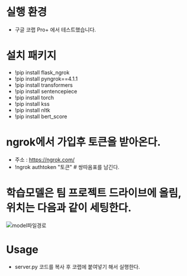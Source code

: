 # 실행 환경
* 구글 코랩 Pro+ 에서 테스트했습니다.
# 설치 패키지
* !pip install flask_ngrok
* !pip install pyngrok==4.1.1
* !pip install transformers
* !pip install sentencepiece
* !pip install torch
* !pip install kss
* !pip install nltk
* !pip install bert_score

# ngrok에서 가입후 토큰을 받아온다.
* 주소 : https://ngrok.com/
* !ngrok authtoken "토큰" # 쌍따옴표를 남긴다.

# 학습모델은 팀 프로젝트 드라이브에 올림, 위치는 다음과 같이 세팅한다.
![model파일경로](https://user-images.githubusercontent.com/37838776/185463610-3ebc501f-e290-419f-b8e0-ee0ac918f5fc.png)

# Usage
* server.py 코드를 복사 후 코랩에 붙여넣기 해서 실행한다.
